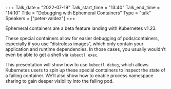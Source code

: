 +++
Talk_date = "2022-07-19"
Talk_start_time = "13:40"
Talk_end_time = "14:10"
Title = "Debugging with Ephemeral Containers"
Type = "talk"
Speakers = ["peter-valdez"]
+++


Ephemeral containers are a beta feature landing with Kubernetes v1.23.

These special containers allow for easier debugging of pods/containers, especially if you use “distroless images”, which only contain your application and runtime dependencies. In those cases, you usually wouldn’t even be able to get a shell via `kubectl exec`.

This presentation will show how to use `kubectl debug`, which allows Kubernetes users to spin up these special containers to inspect the state of a failing container. We’ll also show how to enable process namespace sharing to gain deeper visibility into the failing pod.
